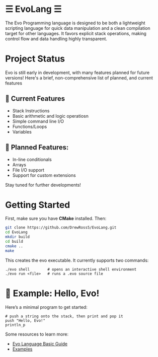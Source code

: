 # ☰ EvoLang ☰
The Evo Programming language is designed to be both a lightweight scripting language for quick data manipulation and a clean compilation target for other languages. It favors explicit stack operations, 
making control flow and data handling highly transparent.

# Project Status
Evo is still early in development, with many features planned for future versions! Here's a brief, non-comprehensive list of planned, and current features
## 📕 Current Features
- Stack Instructions
- Basic arithmetic and logic operatiosn
- Simple command line I/O
- Functions/Loops
- Variables
##  🚀 Planned Features:
- In-line conditionals
- Arrays
- File I/O support
- Support for custom extensions
  
Stay tuned for further developments!

# Getting Started
First, make sure you have **CMake** installed. Then:  
```bash
git clone https://github.com/DrewRoss5/EvoLang.git
cd EvoLang
mkdir build
cd build
cmake ..
make
```
This creates the evo executable. It currently supports two commands:
```
./evo shell        # opens an interactive shell environment
./evo run <file>   # runs a .evo source file
```
# 👋 Example: Hello, Evo!
Here’s a minimal program to get started:
```
# push a string onto the stack, then print and pop it
push "Hello, Evo!"
println_p
```
Some resources to learn more:
- [Evo Language Basic Guide](https://github.com/DrewRoss5/EvoLang/blob/main/docs/evolang_basics.md)
- [Examples](https://github.com/DrewRoss5/EvoLang/tree/main/examples)

